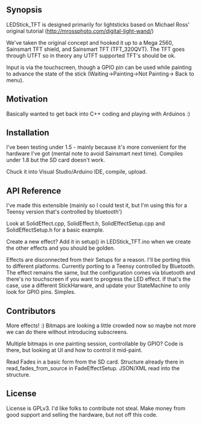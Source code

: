 ## Synopsis

LEDStick_TFT is designed primarily for lightsticks based on Michael Ross' original tutorial (http://mrossphoto.com/digital-light-wand/)

We've taken the original concept and hooked it up to a Mega 2560, Sainsmart TFT shield, and Sainsmart TFT (TFT_320QVT). The TFT goes through UTFT so in theory any UTFT supported TFT's should be ok.

Input is via the touchscreen, though a GPIO pin can be used while painting to advance the state of the stick (Waiting->Painting->Not Painting-> Back to menu).

## Motivation

Basically wanted to get back into C++ coding and playing with Arduinos :)

## Installation

I've been testing under 1.5 - mainly because it's more convenient for the hardware I've got (mental note to avoid Sainsmart next time). Compiles under 1.8 but the SD card doesn't work.

Chuck it into Visual Studio/Arduino IDE, compile, upload.

## API Reference

I've made this extensible (mainly so I could test it, but I'm using this for a Teensy version that's controlled by bluetooth')

Look at SolidEffect.cpp, SolidEffect.h, SolidEffectSetup.cpp and SolidEffectSetup.h for a basic example.

Create a new effect? Add it in setup() in LEDStick_TFT.ino when we create the other effects and you should be golden.

Effects are disconnected from their Setups for a reason. I'll be porting this to different platforms. Currently porting to a Teensy controlled by Bluetooth. The effect remains the same, but the configuration comes via bluetooth and there's no touchscreen if you want to progress the LED effect. If that's the case, use a different StickHarware, and update your StateMachine to only look for GPIO pins. Simples.

## Contributors

More effects! :) Bitmaps are looking a little crowded now so maybe not more we can do there without introducing subscreens. 

Multiple bitmaps in one painting session, controllable by GPIO? Code is there, but looking at UI and how to control it mid-paint.

Read Fades in a basic form from the SD card. Structure already there in read_fades_from_source in FadeEffectSetup. JSON/XML read into the structure. 

## License

License is GPLv3. I'd like folks to contribute not steal. Make money from good support and selling the hardware, but not off this code.